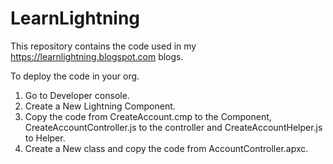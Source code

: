 # LearnLightning
This repository contains the code used in my https://learnlightning.blogspot.com blogs.

To deploy the code in your org.

1. Go to Developer console.
2. Create a New Lightning Component.
3. Copy the code from CreateAccount.cmp to the Component, CreateAccountController.js to the controller and CreateAccountHelper.js to Helper.
4. Create a New class and copy the code from AccountController.apxc.
